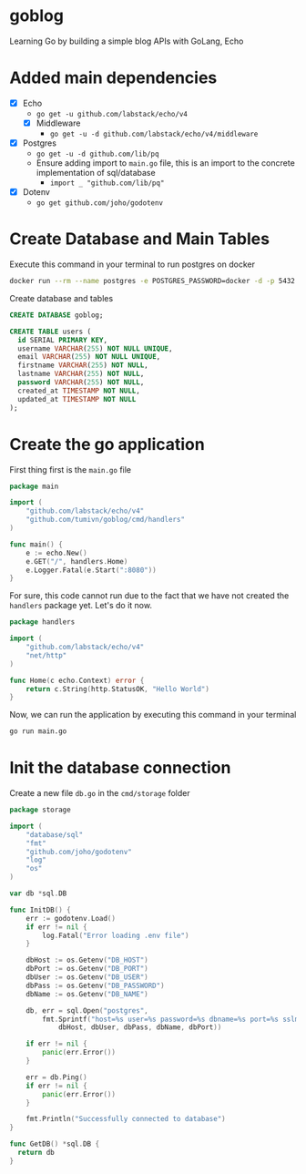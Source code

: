 # goblog
Learning Go by building a simple blog APIs with GoLang, Echo

# Added main dependencies

- [x] Echo  
  - `go get -u github.com/labstack/echo/v4`
  - [x] Middleware 
    - `go get -u -d github.com/labstack/echo/v4/middleware`
- [x] Postgres 
  - `go get -u -d github.com/lib/pq`
  - Ensure adding import to `main.go` file, this is an import to the concrete implementation of sql/database
    - `import _ "github.com/lib/pq"`
- [x] Dotenv 
  - `go get github.com/joho/godotenv`


# Create Database and Main Tables
Execute this command in your terminal to run postgres on docker 

```bash
docker run --rm --name postgres -e POSTGRES_PASSWORD=docker -d -p 5432:5432 -v $HOME/docker/volumes/postgres:/var/lib/postgresql/data postgres 
```

Create database and tables

```sql
CREATE DATABASE goblog;

CREATE TABLE users (
  id SERIAL PRIMARY KEY,
  username VARCHAR(255) NOT NULL UNIQUE,
  email VARCHAR(255) NOT NULL UNIQUE,
  firstname VARCHAR(255) NOT NULL,
  lastname VARCHAR(255) NOT NULL,
  password VARCHAR(255) NOT NULL,
  created_at TIMESTAMP NOT NULL,
  updated_at TIMESTAMP NOT NULL
);
```

# Create the go application 

First thing first is the `main.go` file

```go
package main

import (
	"github.com/labstack/echo/v4"
	"github.com/tumivn/goblog/cmd/handlers"
)

func main() {
	e := echo.New()
	e.GET("/", handlers.Home)
	e.Logger.Fatal(e.Start(":8080"))
}
```

For sure, this code cannot run due to the fact that we have not created the `handlers` package yet. Let's do it now.

```go
package handlers

import (
	"github.com/labstack/echo/v4"
	"net/http"
)

func Home(c echo.Context) error {
	return c.String(http.StatusOK, "Hello World")
}
```

Now, we can run the application by executing this command in your terminal

```bash
go run main.go
```
# Init the database connection

Create a new file `db.go` in the `cmd/storage` folder

```go
package storage

import (
	"database/sql"
	"fmt"
	"github.com/joho/godotenv"
	"log"
	"os"
)

var db *sql.DB

func InitDB() {
	err := godotenv.Load()
	if err != nil {
		log.Fatal("Error loading .env file")
	}

	dbHost := os.Getenv("DB_HOST")
	dbPort := os.Getenv("DB_PORT")
	dbUser := os.Getenv("DB_USER")
	dbPass := os.Getenv("DB_PASSWORD")
	dbName := os.Getenv("DB_NAME")

	db, err = sql.Open("postgres",
		fmt.Sprintf("host=%s user=%s password=%s dbname=%s port=%s sslmode=disable",
			dbHost, dbUser, dbPass, dbName, dbPort))

	if err != nil {
		panic(err.Error())
	}

	err = db.Ping()
	if err != nil {
		panic(err.Error())
	}

	fmt.Println("Successfully connected to database")
}

func GetDB() *sql.DB {
  return db
}
```


